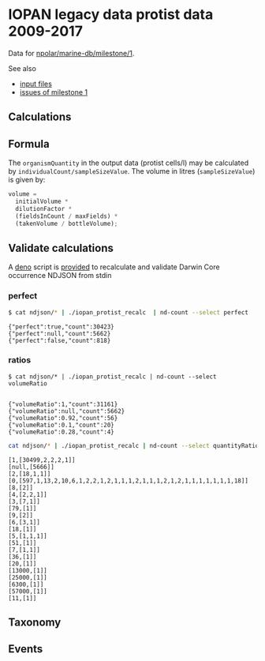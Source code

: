 # IOPAN legacy data protist data 2009-2017

Data for [npolar/marine-db/milestone/1](https://github.com/npolar/marine-db/milestone/1).

See also

- [input files](https://github.com/npolar/marine-db/issues/56)
- [issues of milestone 1](https://github.com/npolar/marine-db/issues?q=is%3Aissue+milestone%3A%22Original+IOPAN+protist+data+2009-2017+converted+to+Darwin+Core%22)

## Calculations

## Formula

The `organismQuantity` in the output data (protist cells/l) may be calculated by `individualCount/sampleSizeValue`. The volume in litres (`sampleSizeValue`) is given by:

```js
volume =
  initialVolume *
  dilutionFactor *
  (fieldsInCount / maxFields) *
  (takenVolume / bottleVolume);
```

## Validate calculations

A [deno](deno.land) script is [provided](iopan_protist_recalc) to recalculate and validate Darwin Core occurrence NDJSON from stdin

### perfect

```sh
$ cat ndjson/* | ./iopan_protist_recalc  | nd-count --select perfect
```

```ndjson
{"perfect":true,"count":30423}
{"perfect":null,"count":5662}
{"perfect":false,"count":818}
```

### ratios

```
$ cat ndjson/* | ./iopan_protist_recalc | nd-count --select volumeRatio
```

```ndjson

{"volumeRatio":1,"count":31161}
{"volumeRatio":null,"count":5662}
{"volumeRatio":0.92,"count":56}
{"volumeRatio":0.1,"count":20}
{"volumeRatio":0.28,"count":4}

```

```sh
cat ndjson/* | ./iopan_protist_recalc | nd-count --select quantityRatio | nd-group 'parseInt(values(d)[0])' | nd-map '[d[0], d[1].map(({count})=>count)]'
```

```ndjson
[1,[30499,2,2,2,1]]
[null,[5666]]
[2,[18,1,1]]
[0,[597,1,13,2,10,6,1,2,2,1,2,1,1,1,2,1,1,1,2,1,2,1,1,1,1,1,1,1,18]]
[8,[2]]
[4,[2,2,1]]
[3,[7,1]]
[79,[1]]
[9,[2]]
[6,[3,1]]
[18,[1]]
[5,[1,1,1]]
[51,[1]]
[7,[1,1]]
[36,[1]]
[20,[1]]
[13000,[1]]
[25000,[1]]
[6300,[1]]
[57000,[1]]
[11,[1]]
```

## Taxonomy

## Events
